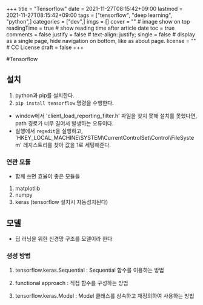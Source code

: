 +++
title = "Tensorflow"
date = 2021-11-27T08:15:42+09:00
lastmod = 2021-11-27T08:15:42+09:00
tags = ["tensorflow", "deep learning", "python",]
categories = ["dev",]
imgs = []
cover = ""  # image show on top
readingTime = true  # show reading time after article date
toc = true
comments = false
justify = false  # text-align: justify;
single = false  # display as a single page, hide navigation on bottom, like as about page.
license = ""  # CC License
draft = false
+++

#Tensorflow

## 설치
1. python과 pip를 설치한다.
2. `pip install tensorflow` 명령을 수행한다.
 - window에서 'client_load_reporting_filter.h' 파일을 찾지 못해 설치를 못했다면, path 경로가 너무 길어서 발생하는 오류이다.
 - 실행에서 `regedit`을 실행하고, 'HKEY_LOCAL_MACHINE\SYSTEM\CurrentControlSet\Control\FileSystem' 레지스트리를 찾아 값을 1로 세팅해준다.

### 연관 모듈
- 함께 쓰면 효율이 좋은 모듈들
1. matplotlib
2. numpy
3. keras (tensorflow 설치시 자동성치된다)

## 모델
- 딥 러닝을 위한 신경망 구조를 모델이라 한다

### 생성 방법
1. tensorflow.keras.Sequential : Sequential 함수를 이용하는 방법

2. functional approach : 직접 함수를 구성하는 방법
3. tensorflow.keras.Model : Model 클래스를 상속하고 재정의하여 사용하는 방법
